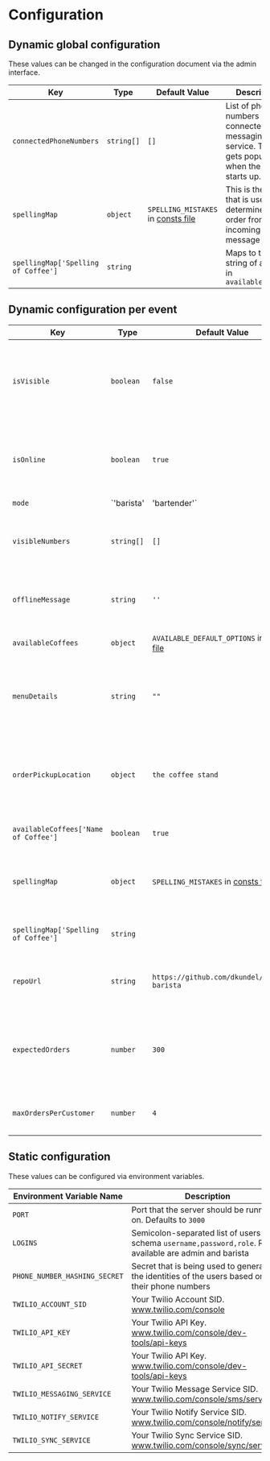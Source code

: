 # Configuration

## Dynamic global configuration

These values can be changed in the configuration document via the admin interface.

| Key                                 | Type       | Default Value                        | Description                                                                                              |
| ----------------------------------- | ---------- | ------------------------------------ | -------------------------------------------------------------------------------------------------------- |
| `connectedPhoneNumbers`             | `string[]` | `[]`                                 | List of phone numbers connected to the messaging service. This gets populated when the server starts up. |
| `spellingMap`                       | `object`   | `SPELLING_MISTAKES` in [consts file] | This is the map that is used to determine the order from the incoming message                            |
| `spellingMap['Spelling of Coffee']` | `string`   |                                      | Maps to the string of a value in `availableCoffees`                                                      |

## Dynamic configuration per event

| Key                                  | Type                      | Default Value                                | Description                                                                                                               |
| ------------------------------------ | ------------------------- | -------------------------------------------- | ------------------------------------------------------------------------------------------------------------------------- |
| `isVisible`                          | `boolean`                 | `false`                                      | If this is set to `true` and more than one event is visible, the user will be prompted for which event they are ordering. |
| `isOnline`                           | `boolean`                 | `true`                                       | If set to `false` it will return offline messages for incoming messages and don't trigger the classical actions.          |
| `mode`                               | `'barista' | 'bartender'` | `'barista'`                                  | Allows you to change the appearance of the kiosk and dashboard view.                                                      |
| `visibleNumbers`                     | `string[]`                | `[]`                                         | List of phone numbers that should be shown on the dashboard and kiosk view.                                               |
| `offlineMessage`                     | `string`                  | `''`                                         | Allows to customize the offline message instead of using the default ones.                                                |
| `availableCoffees`                   | `object`                  | `AVAILABLE_DEFAULT_OPTIONS` in [consts file] | This is a map of coffees available in the system.
| `menuDetails`                   | `string`                  | `""` | Any additional details about the menu that should be displayed on the kiosk (i.e. "Oat and almond milk available".                                                                         |
| `orderPickupLocation`                   | `object`                  | `the coffee stand`                        | A specific location where guests can pick up their coffee. Could be a booth number, or conference hall location.                                                                         |
| `availableCoffees['Name of Coffee']` | `boolean`                 | `true`                                       | If set to `true` this coffee is available.                                                                                |
| `spellingMap`                        | `object`                  | `SPELLING_MISTAKES` in [consts file]         | This is the map that is used to determine the order from the incoming message                                             |
| `spellingMap['Spelling of Coffee']`  | `string`                  |                                              | Maps to the string of a value in `availableCoffees`                                                                       |
| `repoUrl`                            | `string`                  | `https://github.com/dkundel/twilio-barista`  | The link the repo that should be sent in the response messages                                                            |
| `expectedOrders`                     | `number`                  | `300`                                        | Arbitrary number of coffee orders expected. This is used to determine how filled the cup in the dashboard should be.      |
`maxOrdersPerCustomer`                     | `number`                  | `4`                                        | Maximum numbers of orders allowed per customer.      |

## Static configuration

These values can be configured via environment variables.

| Environment Variable Name     | Description                                                                                                     |
| ----------------------------- | --------------------------------------------------------------------------------------------------------------- |
| `PORT`                        | Port that the server should be running on. Defaults to `3000`                                                   |
| `LOGINS`                      | Semicolon-separated list of users in the schema `username,password,role`. Roles available are admin and barista |
| `PHONE_NUMBER_HASHING_SECRET` | Secret that is being used to generate the identities of the users based on their phone numbers                  |
| `TWILIO_ACCOUNT_SID`          | Your Twilio Account SID. www.twilio.com/console                                                                 |
| `TWILIO_API_KEY`              | Your Twilio API Key. www.twilio.com/console/dev-tools/api-keys                                                  |
| `TWILIO_API_SECRET`           | Your Twilio API Key. www.twilio.com/console/dev-tools/api-keys                                                  |
| `TWILIO_MESSAGING_SERVICE`    | Your Twilio Message Service SID. www.twilio.com/console/sms/services                                            |
| `TWILIO_NOTIFY_SERVICE`       | Your Twilio Notify Service SID. www.twilio.com/console/notify/services                                          |
| `TWILIO_SYNC_SERVICE`         | Your Twilio Sync Service SID. www.twilio.com/console/sync/services                                              |

[consts file]: ../shared/consts
